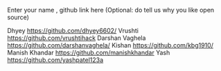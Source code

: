 Enter your name , github link here
(Optional: do tell us why you like open source)

Dhyey https://github.com/dhyey6602/
Vrushti https://github.com/vrushtihack
Darshan Vaghela https://github.com/darshanvaghela/
Kishan https://github.com/kbg1910/
Manish Khandar https://github.com/manishkhandar
Yash https://github.com/yashpatel123a